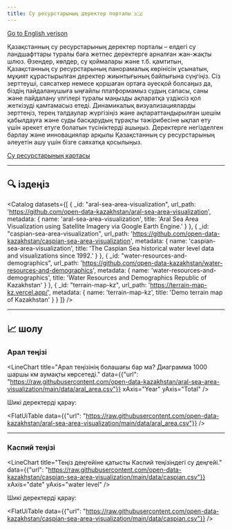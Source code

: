 ```yaml
---
title: Су ресурстарының деректер порталы 🇰🇿
---
```


[Go to English verison](/en)

Қазақстанның су ресурстарының деректер порталы – елдегі су ландшафттары туралы баға жетпес деректерге арналған жан-жақты шлюз. Өзендер, көлдер, су қоймалары және т.б. қамтитын, Қазақстанның су ресурстарының панорамалық көрінісін ұсынатын, мұқият құрастырылған деректер жиынтығының байлығына сүңгіңіз. Сіз зерттеуші, саясаткер немесе қоршаған ортаға әуесқой болсаңыз да, біздің пайдаланушыға ыңғайлы платформамыз судың сапасы, саны және пайдалану үлгілері туралы маңызды ақпаратқа үздіксіз қол жеткізуді қамтамасыз етеді. Динамикалық визуализацияларды зерттеңіз, терең талдаулар жүргізіңіз және ақпараттандырылған шешім қабылдауға және суды басқарудың тұрақты тәжірибесіне ықпал ету үшін әрекет етуге болатын түсініктерді ашыңыз. Деректерге негізделген барлау және инновациялар арқылы Қазақстанның су ресурстарының әлеуетін ашу үшін бізге саяхатқа қосылыңыз.

[Су ресурстарының картасы](https://data.qiot.kz/map)

---

## 🔍 іздеңіз

<Catalog
  datasets={[
    {
      _id: "aral-sea-area-visualization",
      url_path: 'https://github.com/open-data-kazakhstan/aral-sea-area-visualization',
      metadata: {
        name: 'aral-sea-area-visualization',
        title: 'Aral Sea Area Visualization using Satellite Imagery via Google Earth Engine.'
      }
    },
    {
      _id: "caspian-sea-area-visualization",
      url_path: 'https://github.com/open-data-kazakhstan/caspian-sea-area-visualization',
      metadata: {
        name: 'caspian-sea-area-visualization',
        title: 'The Caspian Sea historical water level data and visualizations since 1992.'
      }
    },
    {
      _id: "water-resources-and-demographics",
      url_path: 'https://github.com/open-data-kazakhstan/water-resources-and-demographics',
      metadata: {
        name: 'water-resources-and-demographics',
        title: 'Water Resources and Demographics Republic of Kazakhstan'
      }
    },
    {
      _id: "terrain-map-kz",
      url_path: 'https://terrain-map-kz.vercel.app/',
      metadata: {
        name: 'terrain-map-kz',
        title: 'Demo terrain map of Kazakhstan'
      }
    }
  ]}
/>

---

## 📈 шолу

### Арал теңізі

<LineChart
  title="Арал теңізінің болашағы бар ма? Диаграмма 1000 шаршы км аумақты көрсетеді."
  data={{"url": "https://raw.githubusercontent.com/open-data-kazakhstan/aral-sea-area-visualization/main/data/aral_area.csv"}}
  xAxis="Year"
  yAxis="Total"
/>

Шикі деректерді қарау:

<FlatUiTable data={{"url": "https://raw.githubusercontent.com/open-data-kazakhstan/aral-sea-area-visualization/main/data/aral_area.csv"}} />

---

### Каспий теңізі

<LineChart
  title="Теңіз деңгейіне қатысты Каспий теңізіндегі су деңгейі."
  data={{"url": "https://raw.githubusercontent.com/open-data-kazakhstan/caspian-sea-area-visualization/main/data/caspian.csv"}}
  xAxis="date"
  yAxis="water level"
/>

Шикі деректерді қарау:

<FlatUiTable data={{"url": "https://raw.githubusercontent.com/open-data-kazakhstan/caspian-sea-area-visualization/main/data/caspian.csv"}} />
